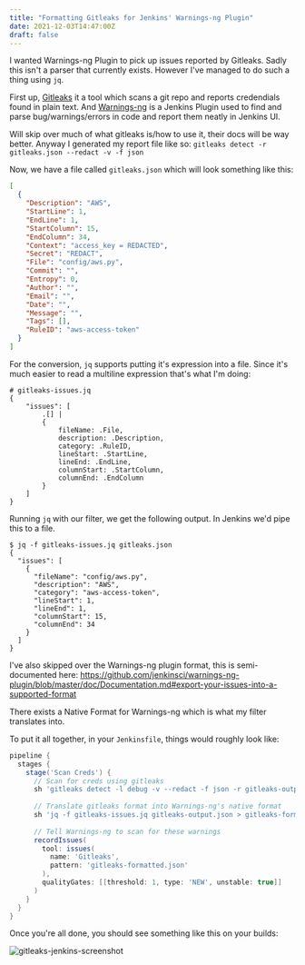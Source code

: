 ```yaml
---
title: "Formatting Gitleaks for Jenkins' Warnings-ng Plugin"
date: 2021-12-03T14:47:00Z
draft: false
---
```


I wanted Warnings-ng Plugin to pick up issues reported by Gitleaks. Sadly this isn't a parser that currently exists. However I've managed to do such a thing using `jq`.

First up, [Gitleaks](https://github.com/zricethezav/gitleaks) it a tool which scans a git repo and reports credendials found in plain text. And [Warnings-ng](https://plugins.jenkins.io/warnings-ng/) is a Jenkins Plugin used to find and parse bug/warnings/errors in code and report them neatly in Jenkins UI.

Will skip over much of what gitleaks is/how to use it, their docs will be way better. Anyway I generated my report file like so: `gitleaks detect -r gitleaks.json --redact -v -f json`

Now, we have a file called `gitleaks.json` which will look something like this:

```json
[
  {
    "Description": "AWS",
    "StartLine": 1,
    "EndLine": 1,
    "StartColumn": 15,
    "EndColumn": 34,
    "Context": "access_key = REDACTED",
    "Secret": "REDACT",
    "File": "config/aws.py",
    "Commit": "",
    "Entropy": 0,
    "Author": "",
    "Email": "",
    "Date": "",
    "Message": "",
    "Tags": [],
    "RuleID": "aws-access-token"
  }
]
```

For the conversion, `jq` supports putting it's expression into a file. Since it's much easier to read a multiline expression that's what I'm doing:

```jq
# gitleaks-issues.jq
{
    "issues": [
        .[] | 
        {
            fileName: .File,
            description: .Description,
            category: .RuleID,
            lineStart: .StartLine,
            lineEnd: .EndLine,
            columnStart: .StartColumn,
            columnEnd: .EndColumn
        }
    ]
}
```

Running `jq` with our filter, we get the following output. In Jenkins we'd pipe this to a file.
```shell
$ jq -f gitleaks-issues.jq gitleaks.json
{
  "issues": [
    {
      "fileName": "config/aws.py",
      "description": "AWS",
      "category": "aws-access-token",
      "lineStart": 1,
      "lineEnd": 1,
      "columnStart": 15,
      "columnEnd": 34
    }
  ]
}
```


I've also skipped over the Warnings-ng plugin format, this is semi-documented here: https://github.com/jenkinsci/warnings-ng-plugin/blob/master/doc/Documentation.md#export-your-issues-into-a-supported-format

There exists a Native Format for Warnings-ng which is what my filter translates into.

To put it all together, in your `Jenkinsfile`, things would roughly look like:



```groovy
pipeline {
  stages {
    stage('Scan Creds') {
      // Scan for creds using gitleaks
      sh 'gitleaks detect -l debug -v --redact -f json -r gitleaks-output.json || true'
      
      // Translate gitleaks format into Warnings-ng's native format
      sh 'jq -f gitleaks-issues.jq gitleaks-output.json > gitleaks-formatted.json'
      
      // Tell Warnings-ng to scan for these warnings
      recordIssues(
        tool: issues(
          name: 'Gitleaks',
          pattern: 'gitleaks-formatted.json'
        ),
        qualityGates: [[threshold: 1, type: 'NEW', unstable: true]]
      )
    }
  }
}
```

Once you're all done, you should see something like this on your builds:

![gitleaks-jenkins-screenshot](https://user-images.githubusercontent.com/135392/144628216-ea1b611a-74d2-47c5-94bf-4f5ea632ac55.png)

